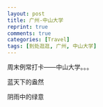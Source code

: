 ```yaml
---
layout: post
title: 广州-中山大学
reprint: true
comments: true
categories: [Travel]
tags: [到处逛逛, 广州, 中山大学]
---
```


周末例常打卡——中山大学。。。

蓝天下的盎然

阴雨中的绿意


<script>
    photos=[
        ["/images/2017-07-16/DSC06450.jpg", "", "75%"],
        ["/images/2017-07-16/DSC06451.jpg", "", "75%"],
        ["/images/2017-07-16/DSC06453.jpg", "", "75%"],
        ["/images/2017-07-16/DSC06455.jpg", "", "75%"],
        ["/images/2017-07-16/DSC06457.jpg", "", "75%"],
        ["/images/2017-07-16/DSC06459.jpg", "", "75%"],
        ["/images/2017-07-16/DSC06461.jpg", "", "75%"],
        ["/images/2017-07-16/DSC06463.jpg", "", "75%"],
        ["/images/2017-07-16/DSC06464.jpg", "", "75%"],
        ["/images/2017-07-16/DSC06466.jpg", "", "75%"],
        ["/images/2017-07-16/DSC06467.jpg", "", "75%"],
        ["/images/2017-07-16/DSC06470.jpg", "", "75%"],
        ["/images/2017-07-16/DSC06472.jpg", "", "75%"],
        ["/images/2017-07-16/DSC06475.jpg", "", "75%"],
        ["/images/2017-07-16/DSC06478.jpg", "", "75%"],
        ["/images/2017-07-16/DSC06479.jpg", "", "75%"],
        ["/images/2017-07-16/DSC06481.jpg", "", "75%"],
        ["/images/2017-07-16/DSC06482.jpg", "", "75%"],
        ["/images/2017-07-16/DSC06485.jpg", "", "75%"],
        ["/images/2017-07-16/DSC06487.jpg", "", "75%"],
        ["/images/2017-07-16/DSC06488.jpg", "", "75%"]
    ];
    for (var i=0; i<photos.length; i++)
    {
        document.write("<figure><a href=\"" + photos[i][0] + "\" target=\"_blank\">")
        document.write("<img src=\"" + photos[i][0] + "\" alt=\"" + photos[i][1] + "\" width=\"" + photos[i][2] + "\">")
        document.write("</a></figure>")

        if (photos[i].length > 3)
            document.write(photos[i][3] + "<br><br>")
        else if (photos[i][1].length > 0)
            document.write(photos[i][1] + "<br><br>")
        else
            document.write("<br>")
    }
</script>

